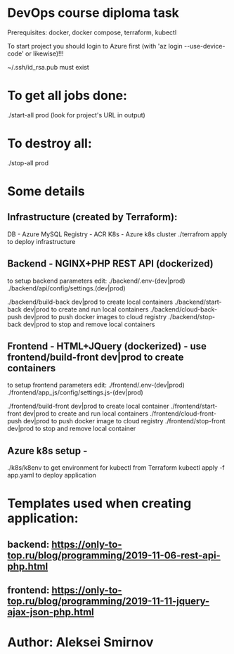 # DevOps course diploma task
Prerequisites: docker, docker compose, terraform, kubectl

To start project you should login to Azure first (with 'az login --use-device-code' or likewise)!!!

~/.ssh/id_rsa.pub must exist

# To get all jobs done:
./start-all prod
(look for project's URL in output)

# To destroy all:
./stop-all prod

# Some details
## Infrastructure (created by Terraform):
DB - Azure MySQL
Registry - ACR
K8s - Azure k8s cluster
./terrafrom apply to deploy infrastructure

## Backend - NGINX+PHP REST API (dockerized)
to setup backend parameters edit:
 ./backend/.env-(dev|prod)
 ./backend/api/config/settings.(dev|prod)

./backend/build-back dev|prod to create local containers
./backend/start-back dev|prod to create and run local containers
./backend/cloud-back-push dev|prod to push docker images to cloud registry
./backend/stop-back dev|prod to stop and remove local containers

## Frontend - HTML+JQuery (dockerized) - use frontend/build-front dev|prod to create containers
to setup frontend parameters edit:
 ./frontend/.env-(dev|prod)
 ./frontend/app_js/config/settings.js-(dev|prod) 

./frontend/build-front dev|prod to create local container
./frontend/start-front dev|prod to create and run local containers
./frontend/cloud-front-push dev|prod to push docker image to cloud registry
./frontend/stop-front dev|prod to stop and remove local container

## Azure k8s setup - 
./k8s/k8env to get environment for kubectl from Terraform
kubectl apply -f app.yaml to deploy application

# Templates used when creating application:
## backend: https://only-to-top.ru/blog/programming/2019-11-06-rest-api-php.html
## frontend: https://only-to-top.ru/blog/programming/2019-11-11-jquery-ajax-json-php.html
# Author: Aleksei Smirnov
